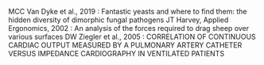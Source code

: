 MCC Van Dyke et al., 2019 : Fantastic yeasts and where to find them: the hidden diversity of dimorphic fungal pathogens
JT Harvey, Applied Ergonomics, 2002 : An analysis of the forces required to drag sheep over various surfaces
DW Ziegler et al., 2005 : CORRELATION OF CONTINUOUS CARDIAC OUTPUT MEASURED BY A PULMONARY ARTERY CATHETER VERSUS IMPEDANCE CARDIOGRAPHY IN VENTILATED PATIENTS
